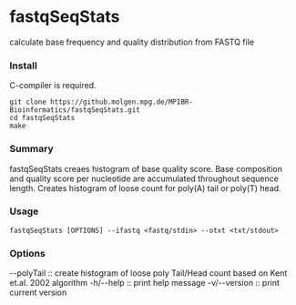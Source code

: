 # fastqSeqStats
calculate base frequency and quality distribution from FASTQ file

### Install
C-compiler is required.

```
git clone https://github.molgen.mpg.de/MPIBR-Bioinformatics/fastqSeqStats.git
cd fastqSeqStats
make
```

### Summary
fastqSeqStats creaes histogram of base quality score. Base composition and quality score per nucleotide are accumulated throughout sequence length. Creates histogram of loose count for poly(A) tail or poly(T) head. 

### Usage
`fastqSeqStats [OPTIONS] --ifastq <fastq/stdin> --otxt <txt/stdout>`

### Options
--polyTail :: create histogram of loose poly Tail/Head count based on Kent et.al. 2002 algorithm
-h/--help :: print help message
-v/--version :: print current version
